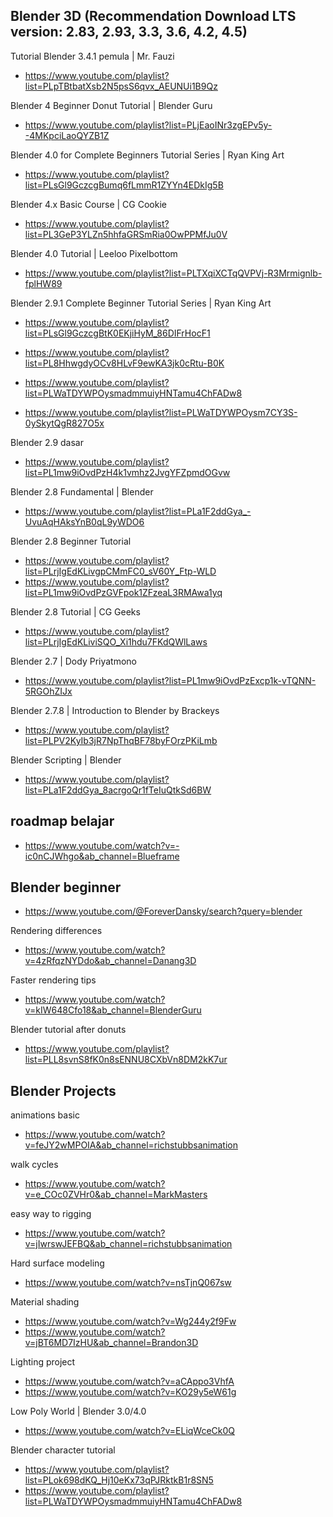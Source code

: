 ## Blender 3D (Recommendation Download LTS version: 2.83, 2.93, 3.3, 3.6, 4.2, 4.5)

Tutorial Blender 3.4.1 pemula | Mr. Fauzi
- https://www.youtube.com/playlist?list=PLpTBtbatXsb2N5psS6qvx_AEUNUi1B9Qz

Blender 4 Beginner Donut Tutorial | Blender Guru
- https://www.youtube.com/playlist?list=PLjEaoINr3zgEPv5y--4MKpciLaoQYZB1Z

Blender 4.0 for Complete Beginners Tutorial Series | Ryan King Art
- https://www.youtube.com/playlist?list=PLsGl9GczcgBumq6fLmmR1ZYYn4EDkIg5B

Blender 4.x Basic Course | CG Cookie
- https://www.youtube.com/playlist?list=PL3GeP3YLZn5hhfaGRSmRia0OwPPMfJu0V

Blender 4.0 Tutorial | Leeloo Pixelbottom
- https://www.youtube.com/playlist?list=PLTXqiXCTqQVPVj-R3Mrmignlb-fplHW89

Blender 2.9.1 Complete Beginner Tutorial Series | Ryan King Art
- https://www.youtube.com/playlist?list=PLsGl9GczcgBtK0EKjiHyM_86DIFrHocF1

- https://www.youtube.com/playlist?list=PL8HhwgdyOCv8HLvF9ewKA3jk0cRtu-B0K
- https://www.youtube.com/playlist?list=PLWaTDYWPOysmadmmuiyHNTamu4ChFADw8
- https://www.youtube.com/playlist?list=PLWaTDYWPOysm7CY3S-0ySkytQgR827O5x

Blender 2.9 dasar
- https://www.youtube.com/playlist?list=PL1mw9iOvdPzH4k1vmhz2JvgYFZpmdOGvw

Blender 2.8 Fundamental | Blender
- https://www.youtube.com/playlist?list=PLa1F2ddGya_-UvuAqHAksYnB0qL9yWDO6

Blender 2.8 Beginner Tutorial
- https://www.youtube.com/playlist?list=PLrjIgEdKLivgpCMmFC0_sV60Y_Ftp-WLD
- https://www.youtube.com/playlist?list=PL1mw9iOvdPzGVFpok1ZFzeaL3RMAwa1yq

Blender 2.8 Tutorial | CG Geeks
- https://www.youtube.com/playlist?list=PLrjIgEdKLiviSQO_Xi1hdu7FKdQWlLaws

Blender 2.7 | Dody Priyatmono
- https://www.youtube.com/playlist?list=PL1mw9iOvdPzExcp1k-vTQNN-5RGOhZIJx

Blender 2.7.8 | Introduction to Blender by Brackeys
- https://www.youtube.com/playlist?list=PLPV2KyIb3jR7NpThqBF78byFOrzPKiLmb

Blender Scripting | Blender
- https://www.youtube.com/playlist?list=PLa1F2ddGya_8acrgoQr1fTeIuQtkSd6BW

## roadmap belajar

- https://www.youtube.com/watch?v=-ic0nCJWhgo&ab_channel=Blueframe

## Blender beginner

- https://www.youtube.com/@ForeverDansky/search?query=blender

Rendering differences
- https://www.youtube.com/watch?v=4zRfqzNYDdo&ab_channel=Danang3D

Faster rendering tips
- https://www.youtube.com/watch?v=kIW648Cfo18&ab_channel=BlenderGuru

Blender tutorial after donuts
- https://www.youtube.com/playlist?list=PLL8svnS8fK0n8sENNU8CXbVn8DM2kK7ur

## Blender Projects

animations basic
- https://www.youtube.com/watch?v=feJY2wMPOIA&ab_channel=richstubbsanimation

walk cycles
- https://www.youtube.com/watch?v=e_COc0ZVHr0&ab_channel=MarkMasters

easy way to rigging
- https://www.youtube.com/watch?v=jIwrswJEFBQ&ab_channel=richstubbsanimation

Hard surface modeling
- https://www.youtube.com/watch?v=nsTjnQ067sw

Material shading
- https://www.youtube.com/watch?v=Wg244y2f9Fw
- https://www.youtube.com/watch?v=jBT6MD7IzHU&ab_channel=Brandon3D

Lighting project
- https://www.youtube.com/watch?v=aCAppo3VhfA
- https://www.youtube.com/watch?v=KO29y5eW61g

Low Poly World | Blender 3.0/4.0
- https://www.youtube.com/watch?v=ELiqWceCk0Q

Blender character tutorial
- https://www.youtube.com/playlist?list=PLok698dKQ_Hj10eKx73qPJRktkB1r8SN5
- https://www.youtube.com/playlist?list=PLWaTDYWPOysmadmmuiyHNTamu4ChFADw8
